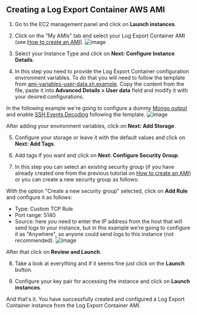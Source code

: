## Creating a Log Export Container AWS AMI
1. Go to the EC2 management panel and click on **Launch instances**.

2. Click on the "My AMIs" tab and select your Log Export Container AMI (see [How to create an AMI](docs/HOW_TO_CREATE_AMI.md)).
![image](https://user-images.githubusercontent.com/20745533/158184010-c5fe8fc2-afd7-4f9d-9b87-fec72a16b381.png)

3. Select your Instance Type and click on **Next: Configure Instance Details**.

4. In this step you need to provide the Log Export Container configuration environment variables. To do that you will need to follow the template from [ami-variables-user-data.sh.example](ami-variables-user-data.sh.example). Copy the content from the file, paste it into **Advanced Details > User data** field and modify it with your desired configurations.

In the following example we're going to configure a dummy [Mongo output](docs/CONFIGURE_MONGO.md) and enable [SSH Events Decoding](docs/CONFIGURE_SSH_DECODE.md) following the template.
![image](https://user-images.githubusercontent.com/20745533/158190367-645eac78-28cb-476d-82dd-9f0484bf76b3.png)

After adding your environment variables, click on **Next: Add Storage**.

5. Configure your storage or leave it with the default values and click on **Next: Add Tags**.

6. Add tags if you want and click on **Next: Configure Security Group**.

7. In this step you can select an existing security group (if you have already created one from the previous tutorial on [How to create an AMI](docs/HOW_TO_CREATE_AMI.md)) or you can create a new security group as follows:

With the option "Create a new security group" selected, click on **Add Rule** and configure it as follows:
- Type: Custom TCP Rule
- Port range: 5140
- Source: here you need to enter the IP address from the host that will send logs to your instance, but in this example we're going to configure it as "Anywhere", so anyone could send logs to this instance (not recommended).
![image](https://user-images.githubusercontent.com/20745533/158177046-5ef48134-6bf4-49c8-a90e-2d8bf84a1704.png)

 After that click on **Review and Launch**.
 
8. Take a look at everything and if it seems fine just click on the **Launch** button.

9. Configure your key pair for accessing the instance and click on **Launch instances**.

And that's it. You have successfully created and configured a Log Export Container instance from the Log Export Container AMI.
